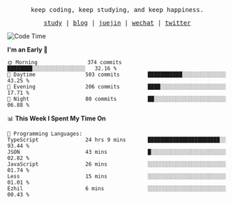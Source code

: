 <p align="center">
  <samp>
    <span>keep coding, keep studying, and keep happiness.</span>
  </samp>
</p>

<p align="center">
  <samp>
    <a href="https://github.com/ouduidui/fe-study">study</a> |
    <a href="https://deweyou.me">blog</a>  |
    <a href="https://juejin.cn/user/4309700183594366">juejin</a> |
    <a href="https://user-images.githubusercontent.com/54696834/165071004-6509e3f2-90c3-448c-9d92-3da42b0c2021.jpeg">wechat</a> |
    <a href="https://twitter.com/ouduidui">twitter</a>
  </samp>
</p>

<!--START_SECTION:waka-->
![Code Time](http://img.shields.io/badge/Code%20Time-3%2C287%20hrs%2036%20mins-blue)

**I'm an Early 🐤** 

```text
🌞 Morning                374 commits         ████████░░░░░░░░░░░░░░░░░   32.16 % 
🌆 Daytime                503 commits         ███████████░░░░░░░░░░░░░░   43.25 % 
🌃 Evening                206 commits         ████░░░░░░░░░░░░░░░░░░░░░   17.71 % 
🌙 Night                  80 commits          ██░░░░░░░░░░░░░░░░░░░░░░░   06.88 % 
```


📊 **This Week I Spent My Time On** 

```text
💬 Programming Languages: 
TypeScript               24 hrs 9 mins       ███████████████████████░░   93.44 % 
JSON                     43 mins             █░░░░░░░░░░░░░░░░░░░░░░░░   02.82 % 
JavaScript               26 mins             ░░░░░░░░░░░░░░░░░░░░░░░░░   01.74 % 
Less                     15 mins             ░░░░░░░░░░░░░░░░░░░░░░░░░   01.01 % 
Ezhil                    6 mins              ░░░░░░░░░░░░░░░░░░░░░░░░░   00.43 % 
```


<!--END_SECTION:waka-->
